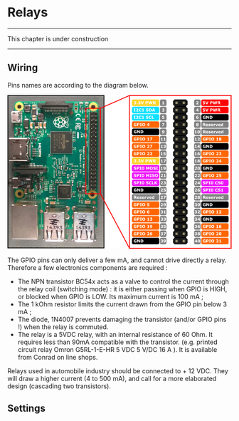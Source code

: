 # Relays
---

This chapter is under construction

---
## Wiring

Pins names are according to the diagram below.

![](RP2_Pinout.png)

The GPIO pins can only deliver a few mA, and cannot drive directly a relay. Therefore a few electronics components are required : 



* The NPN transistor BC54x acts as a valve to control the current through the relay coil (switching mode) : it is either passing when GPIO is HIGH, or blocked when GPIO is LOW. Its maximum current is 100 mA ;
* The 1 kOhm resistor limits the current drawn from the GPIO pin below 3 mA ; 
* The diode, 1N4007 prevents damaging the transistor (and/or GPIO pins !) when the relay is commuted. 
* The relay is a 5VDC relay, with an internal resistance of 60 Ohm. It requires less than 90mA compatible with the transistor. (e.g. printed circuit relay Omron G5RL-1-E-HR 5 VDC 5 V/DC 16 A ). It is available from Conrad on line shops. 

Relays used in automobile industry should be connected to + 12 VDC. They will draw a higher current (4 to 500 mA), and call for a more elaborated design (cascading two transistors). 

## Settings




